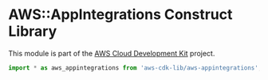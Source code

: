 # AWS::AppIntegrations Construct Library


This module is part of the [AWS Cloud Development Kit](https://github.com/aws/aws-cdk) project.

```ts nofixture
import * as aws_appintegrations from 'aws-cdk-lib/aws-appintegrations';
```
